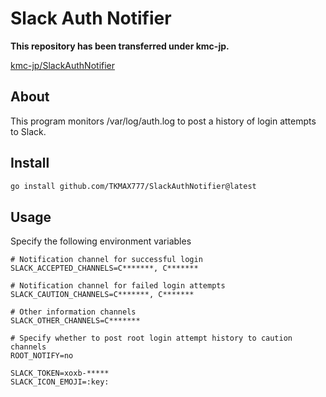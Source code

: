 # Slack Auth Notifier

**This repository has been transferred under kmc-jp.**

[kmc-jp/SlackAuthNotifier](https://github.com/kmc-jp/SlackAuthNotifier)

## About

This program monitors /var/log/auth.log to post a history of login attempts to Slack.

## Install

```sh
go install github.com/TKMAX777/SlackAuthNotifier@latest
```

## Usage

Specify the following environment variables

```
# Notification channel for successful login
SLACK_ACCEPTED_CHANNELS=C*******, C*******

# Notification channel for failed login attempts
SLACK_CAUTION_CHANNELS=C*******, C*******

# Other information channels
SLACK_OTHER_CHANNELS=C*******

# Specify whether to post root login attempt history to caution channels
ROOT_NOTIFY=no

SLACK_TOKEN=xoxb-*****
SLACK_ICON_EMOJI=:key:
```
